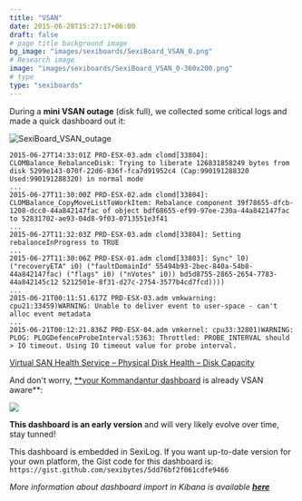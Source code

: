 ```yaml
---
title: "VSAN"
date: 2015-06-28T15:27:17+06:00
draft: false
# page title background image
bg_image: "images/sexiboards/SexiBoard_VSAN_0.png"
# Research image
image: "images/sexiboards/SexiBoard_VSAN_0-360x200.png"
# type
type: "sexiboards"
---
```



During a **mini VSAN outage** (disk full), we collected some critical logs and made a quick dashboard out it:


![SexiBoard_VSAN_outage][2]

    2015-06-27T14:33:01Z PRD-ESX-03.adm clomd[33804]: CLOMBalance_RebalanceDisk: Trying to liberate 126831858249 bytes from disk 5299e143-070f-22d6-836f-fca7d91952c4 (Cap:990191288320 Used:990191288320) in normal mode
    ...
    2015-06-27T11:30:00Z PRD-ESX-02.adm clomd[33804]: CLOMBalance_CopyMoveListToWorkItem: Rebalance component 39f78655-dfcb-1208-dcc0-44a842147fac of object bdf68655-ef99-97ee-230a-44a842147fac to 52831702-ae93-04d8-9f03-0713551e3f41
    ...
    2015-06-27T11:32:03Z PRD-ESX-03.adm clomd[33804]: Setting rebalanceInProgress to TRUE
    ...
    2015-06-27T11:30:06Z PRD-ESX-01.adm clomd[33803]: Sync" l0) ("recoveryETA" i0) ("faultDomainId" 55494b93-2bec-840a-54b8-44a842147fac) ("flags" i0) ("nVotes" i0)) bd5d8755-2865-2654-7783-44a842145c12 5212501e-8f31-d27c-2754-3577b4cd7fcd))))
    ...
    2015-06-21T00:11:51.617Z PRD-ESX-03.adm vmkwarning: cpu21:33459)WARNING: Unable to deliver event to user-space - can't alloc event metadata
    ...
    2015-06-21T00:12:21.836Z PRD-ESX-04.adm vmkernel: cpu33:32801)WARNING: PLOG: PLOGDefenceProbeInterval:5363: Throttled: PROBE_INTERVAL should > IO timeout. Using IO timeout value for probe interval.


[Virtual SAN Health Service – Physical Disk Health – Disk Capacity][3]


And don't worry, [**your Kommandantur dashboard][4] is already VSAN aware**:

![][5]

**This dashboard is an early version** and will very likely evolve over time, stay tunned!

This dashboard is embedded in SexiLog. If you want up-to-date version for your own platform, the Gist code for this dashboard is:  `https://gist.github.com/sexibytes/5dd76bf2f061cdfe9466`

_More information about dashboard import in Kibana is available **[here][6]**_

[2]: /images/SexiBoard_VSAN_outage.png
[3]: http://kb.vmware.com/kb/2108907
[4]: /sexiboards/kommandantur/
[5]: /images/2015-06-28_23-10-201.png
[6]: /rtfm/#dashboardimport "Documentation"

